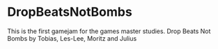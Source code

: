# DropBeatsNotBombs
This is the first gamejam for the games master studies. Drop Beats Not Bombs by Tobias, Les-Lee, Moritz and Julius
